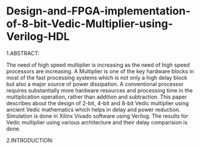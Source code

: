 # Design-and-FPGA-implementation-of-8-bit-Vedic-Multiplier-using-Verilog-HDL

1.ABSTRACT:

The need of high speed multiplier is increasing as the need of high speed processors are increasing. A Multiplier is one of the key hardware blocks in most of the fast processing systems which is not only a high delay block but also a major source of power dissipation. A conventional processor requires substantially more hardware resources and processing time in the multiplication operation, rather than addition and subtraction. This paper describes about the design of 2-bit, 4-bit and 8-bit Vedic multiplier using ancient Vedic mathematics which helps in delay and power reduction. Simulation is done in Xilinx Vivado software using Verilog. The results for Vedic multiplier using various architecture and their delay comparision is done.

2.INTRODUCTION:

  
